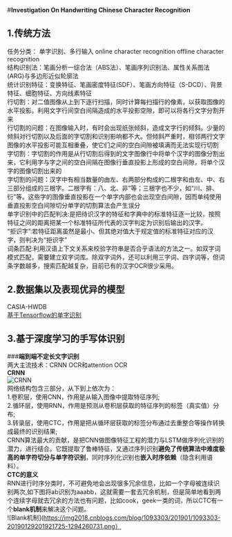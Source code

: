 #**Investigation On Handwriting Chinese Character Recognition**

## 1.传统方法
任务分类：
单字识别、多行输入
online character recognition
offline character recognition</br>
结构识别法：笔画分析一综合法（ABS法）、笔画序列识别法、属性关系图法(ARG)与多边形近似轮廓法</br>
统计识别特征：变换特征、笔画密度特征(SDF）、笔画方向特征（S-DCD）、背景特征、细胞特征、方向线素特征</br>
行切割：对二值图像从上到下逐行扫描，同时计算每扫描行的像素，以获取图像的水平投影。利用文字行间空白间隔造成的水平投影空隙，即可以将各行文字分割开来</br>
行切割的问题：在图像输入时，有时会出现纸张倾斜，造成文字行的倾斜。少量的倾斜对行切割以及后面的字切割和识别影响都不大。但倾斜严重时，相邻两行文字图像的水平投影可能互相重叠，使它们之间的空白间隙被填满而无法实现行切割</br>
字切割：字切割的作用是从行切割后得到的文字图像行中将单个汉字的图像分割出来，它利用字与字之间的空白间隔在图像行垂直投影上形成的空白间隙，将单个汉字的图像切割出来的</br>
字切割的问题：汉字中有相当数量的由左、右两部分构成的二根字和由左、中、右三部分组成的三根字。二根字有：八、北、非”等；三根字也不少，如“川、排、衍”等。这些字的图像垂直投影在一个单字内部也会出现空白间隙，因而单纯使用垂直投影空白间隙切分单字的切割算法会产生误分</br>
单字识别中的匹配判决:是把待识汉字的特征和字典中的标准特征逐一比较，按照特征之间的距离把某一个标准特征所代表的汉字判定为识别后输出的汉字。</br>
“拒识字”:若特征距离虽然是最小、但其绝对值大于规定值的标准特征对应的汉字，则判决为“拒识字”</br>
词条匹配:利用汉语上下文关系来校验字符串是否合乎语法的方法之一。如双字词模式匹配，需要建立双字词库。除双字词外，还可以利用三字词、四字词等，但词条字数越多，搜索匹配越复杂，目前已有的汉字OCR很少采用。</br>

## 2.数据集以及表现优异的模型
CASIA-HWDB</br>
[基于Tensorflow的单字识别](https://blog.csdn.net/zchang81/article/details/77085165)


## 3.基于深度学习的手写体识别
###**端到端不定长文字识别**
</br>两大主流技术：CRNN OCR和attention OCR</br>
**CRNN**</br>
![CRNN](https://img2018.cnblogs.com/blog/1093303/201901/1093303-20190129201843455-243108334.png)
<br>
网络结构包含三部分，从下到上依次为：
<br>1.卷积层，使用CNN，作用是从输入图像中提取特征序列;<br/>
2.循环层，使用RNN，作用是预测从卷积层获取的特征序列的标签（真实值）分布;</br>
3.转录层，使用CTC，作用是把从循环层获取的标签分布通过去重整合等操作转换成最终的识别结果;</br>
CRNN算法最大的贡献，是把CNN做图像特征工程的潜力与LSTM做序列化识别的潜力，进行结合。它既提取了鲁棒特征，又通过序列识别**避免了传统算法中难度极高的单字符切分与单字符识别**，同时序列化识别也**嵌入时序依赖**（隐含利用语料）。</br>
**CTC的意义**</br>
RNN进行时序分类时，不可避免地会出现很多冗余信息，比如一个字母被连续识别两次,如下图将ab识别为aaabb，这就需要一套去冗余机制，但是简单地看到两个连续字母就去冗余的方法也有问题，比如cook，geek一类的词，所以CTC有一个**blank机制**来解决这个问题。</br>
![Blank机制](https://img2018.cnblogs.com/blog/1093303/201901/1093303-20190129201921725-1294260731.png）
<br>

